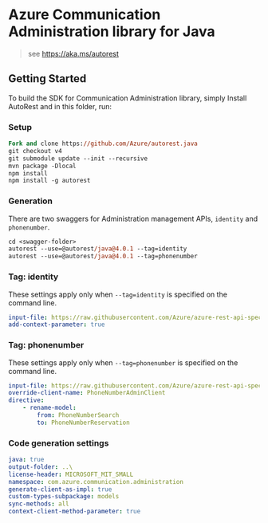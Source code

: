 # Azure Communication Administration library for Java

> see https://aka.ms/autorest
## Getting Started

To build the SDK for Communication Administration library, simply Install AutoRest and in this folder, run:

### Setup
```ps
Fork and clone https://github.com/Azure/autorest.java
git checkout v4
git submodule update --init --recursive
mvn package -Dlocal
npm install
npm install -g autorest
```

### Generation

There are two swaggers for Administration management APIs, `identity` and `phonenumber`.

```ps
cd <swagger-folder>
autorest --use=@autorest/java@4.0.1 --tag=identity
autorest --use=@autorest/java@4.0.1 --tag=phonenumber
```



### Tag: identity

These settings apply only when `--tag=identity` is specified on the command line.

``` yaml $(tag) == 'identity'
input-file: https://raw.githubusercontent.com/Azure/azure-rest-api-specs/838c5092f11e8ca26e262b1f1099d5c5cdfedc3f/specification/communication/data-plane/Microsoft.CommunicationServicesIdentity/preview/2020-07-20-preview2/CommunicationIdentity.json
add-context-parameter: true
```

### Tag: phonenumber

These settings apply only when `--tag=phonenumber` is specified on the command line.

``` yaml $(tag) == 'phonenumber'
input-file: https://raw.githubusercontent.com/Azure/azure-rest-api-specs/257f060be8b60d8468584682aa2d71b1faa5f82c/specification/communication/data-plane/Microsoft.CommunicationServicesAdministration/preview/2020-07-20-preview1/communicationservicesadministration.json
override-client-name: PhoneNumberAdminClient
directive:
    - rename-model:
        from: PhoneNumberSearch
        to: PhoneNumberReservation
```

### Code generation settings

``` yaml
java: true
output-folder: ..\
license-header: MICROSOFT_MIT_SMALL
namespace: com.azure.communication.administration
generate-client-as-impl: true
custom-types-subpackage: models
sync-methods: all
context-client-method-parameter: true
```
